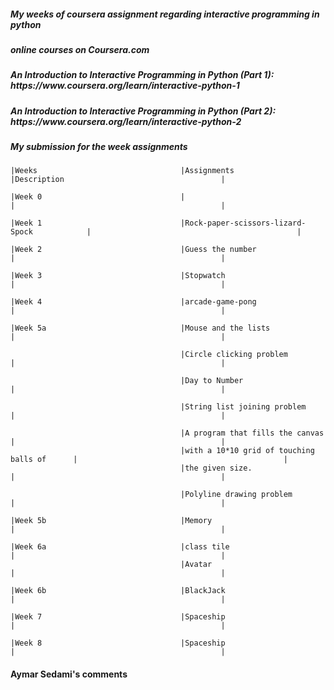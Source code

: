 <h5>My weeks of coursera assignment regarding interactive programming in python</h5>
<h5>online courses on Coursera.com </h5>
<h5>An Introduction to Interactive Programming in Python (Part 1): https://www.coursera.org/learn/interactive-python-1 </h5>
<h5>An Introduction to Interactive Programming in Python (Part 2): https://www.coursera.org/learn/interactive-python-2 </h5>
<h5> My submission for the week assignments</h5>
                                                                                                                    
    |Weeks                                |Assignments                                 |Description                                   | 
                                                                        
    |Week 0                               |                                            |                                              |
                                                
    |Week 1                               |Rock-paper-scissors-lizard-Spock            |                                              |

    |Week 2                               |Guess the number                            |                                              |
                                          
    |Week 3                               |Stopwatch                                   |                                              |

    |Week 4                               |arcade-game-pong                            |                                              |
                                          
    |Week 5a                              |Mouse and the lists                         |                                              |   
    
                                          |Circle clicking problem                     |                                              |   
                                          
                                          |Day to Number                               |                                              |   
                                          
                                          |String list joining problem                 |                                              |   
                                          
                                          |A program that fills the canvas             |                                              |  
                                          |with a 10*10 grid of touching balls of      |                                              |
                                          |the given size.                             |                                              |  
                                          
                                          |Polyline drawing problem                    |                                              |   

    |Week 5b                              |Memory                                      |                                              |   

    |Week 6a                              |class tile                                  |                                              |    
                                          |Avatar                                      |                                              |    

    |Week 6b                              |BlackJack                                   |                                              |    

    |Week 7                               |Spaceship                                   |                                              |     

    |Week 8                               |Spaceship                                   |                                              |   
         

#### Aymar Sedami's comments






